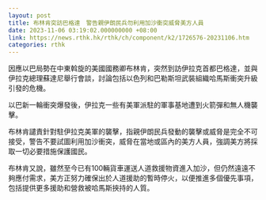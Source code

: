 ```yaml
---
layout: post
title: 布林肯突訪巴格達　警告親伊朗民兵勿利用加沙衝突威脅美方人員
date: 2023-11-06 03:19:02.000000000 +08:00
link: https://news.rthk.hk/rthk/ch/component/k2/1726576-20231106.htm
categories: rthk
---
```


因應以巴局勢在中東斡旋的美國國務卿布林肯，突然到訪伊拉克首都巴格達，並與伊拉克總理蘇達尼舉行會談，討論包括以色列和巴勒斯坦武裝組織哈馬斯衝突升級引發的危機。

以巴新一輪衝突爆發後，伊拉克一些有美軍派駐的軍事基地遭到火箭彈和無人機襲擊。

布林肯譴責針對駐伊拉克美軍的襲擊，指親伊朗民兵發動的襲擊或威脅是完全不可接受，警告不要試圖利用加沙衝突，威脅在當地或區內的美方人員，強調美方將採取一切必要措施保護國民。

布林肯又說，雖然至今已有100輛貨車運送人道救援物資進入加沙，但仍然遠遠不夠應付需求，美方正努力確保出於人道援助的暫時停火，以便推進多個優先事項，包括提供更多援助和營救被哈馬斯挾持的人質。

